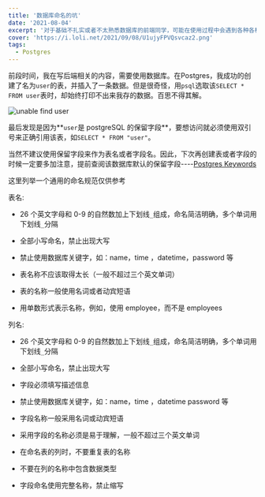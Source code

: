 ```yaml
---
title: '数据库命名的坑'
date: '2021-08-04'
excerpt: '对于基础不扎实或者不太熟悉数据库的前端同学，可能在使用过程中会遇到各种各样的问题。比如如何正确选取字段名称。'
cover: 'https://i.loli.net/2021/09/08/U1ujyFPVQsvcaz2.png'
tags:
  - Postgres
---
```




前段时间，我在写后端相关的内容，需要使用数据库。在Postgres，我成功的创建了名为`user`的表，并插入了一条数据。但是很奇怪，用`psql`选取该`SELECT * FROM user`表时，却始终打印不出来我存的数据。百思不得其解。

![unable find user](https://i.loli.net/2021/09/08/U1ujyFPVQsvcaz2.png)

最后发现是因为**`user`是 postgreSQL 的保留字段**，要想访问就必须使用双引号来正确引用该表，如`SELECT * FROM "user"`。

当然不建议使用保留字段来作为表名或者字段名。因此，下次再创建表或者字段的时候一定要多加注意，提前查阅该数据库默认的保留字段----[Postgres Keywords](https://www.postgresql.org/docs/current/sql-keywords-appendix.html)

这里列举一个通用的命名规范仅供参考

表名:

- 26 个英文字母和 0-9 的自然数加上下划线`_`组成，命名简洁明确，多个单词用下划线`_`分隔

- 全部小写命名，禁止出现大写

- 禁止使用数据库关键字，如：name，time ，datetime，password 等

- 表名称不应该取得太长（一般不超过三个英文单词）

- 表的名称一般使用名词或者动宾短语

- 用单数形式表示名称，例如，使用 employee，而不是 employees

列名:

- 26 个英文字母和 0-9 的自然数加上下划线`_`组成，命名简洁明确，多个单词用下划线`_`分隔

- 全部小写命名，禁止出现大写

- 字段必须填写描述信息

- 禁止使用数据库关键字，如：name，time ，datetime password 等

- 字段名称一般采用名词或动宾短语

- 采用字段的名称必须是易于理解，一般不超过三个英文单词

- 在命名表的列时，不要重复表的名称
- 不要在列的名称中包含数据类型

- 字段命名使用完整名称，禁止缩写
